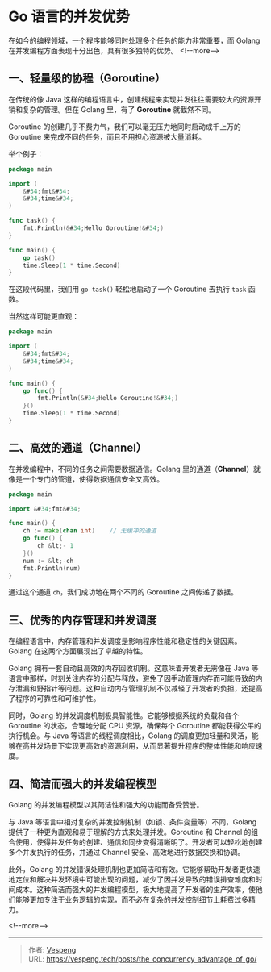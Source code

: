 # Go 语言的并发优势


在如今的编程领域，一个程序能够同时处理多个任务的能力非常重要，而 Golang 在并发编程方面表现十分出色，具有很多独特的优势。
&lt;!--more--&gt;
## 一、轻量级的协程（Goroutine）

在传统的像 Java 这样的编程语言中，创建线程来实现并发往往需要较大的资源开销和复杂的管理。但在 Golang 里，有了 **Goroutine** 就截然不同。

Goroutine 的创建几乎不费力气，我们可以毫无压力地同时启动成千上万的 Goroutine 来完成不同的任务，而且不用担心资源被大量消耗。

举个例子：

```go {data-open=true}
package main

import (
    &#34;fmt&#34;
    &#34;time&#34;
)

func task() {
    fmt.Println(&#34;Hello Goroutine!&#34;)
}

func main() {
    go task()
    time.Sleep(1 * time.Second)
}
```

在这段代码里，我们用 `go task()` 轻松地启动了一个 Goroutine 去执行 `task` 函数。

当然这样可能更直观：

```go {data-open=true}
package main

import (
    &#34;fmt&#34;
    &#34;time&#34;
)

func main() {
    go func() {
        fmt.Println(&#34;Hello Goroutine!&#34;)
    }()
    time.Sleep(1 * time.Second)
}
```

## 二、高效的通道（Channel）

在并发编程中，不同的任务之间需要数据通信。Golang 里的通道（**Channel**）就像是一个专门的管道，使得数据通信安全又高效。

```go {data-open=true}
package main

import &#34;fmt&#34;

func main() {
    ch := make(chan int)    // 无缓冲的通道
    go func() {
        ch &lt;- 1
    }()
    num := &lt;-ch
    fmt.Println(num)
}
```

通过这个通道 `ch`，我们成功地在两个不同的 Goroutine 之间传递了数据。

## 三、优秀的内存管理和并发调度

在编程语言中，内存管理和并发调度是影响程序性能和稳定性的关键因素。Golang 在这两个方面展现出了卓越的特性。

Golang 拥有一套自动且高效的内存回收机制。这意味着开发者无需像在 Java 等语言中那样，时刻关注内存的分配与释放，避免了因手动管理内存而可能导致的内存泄漏和野指针等问题。这种自动内存管理机制不仅减轻了开发者的负担，还提高了程序的可靠性和可维护性。

同时，Golang 的并发调度机制极具智能性。它能够根据系统的负载和各个 Goroutine 的状态，合理地分配 CPU 资源，确保每个 Goroutine 都能获得公平的执行机会。与 Java 等语言的线程调度相比，Golang 的调度更加轻量和灵活，能够在高并发场景下实现更高效的资源利用，从而显著提升程序的整体性能和响应速度。

## 四、简洁而强大的并发编程模型

Golang 的并发编程模型以其简洁性和强大的功能而备受赞誉。

与 Java 等语言中相对复杂的并发控制机制（如锁、条件变量等）不同，Golang 提供了一种更为直观和易于理解的方式来处理并发。Goroutine 和 Channel 的组合使用，使得并发任务的创建、通信和同步变得清晰明了。开发者可以轻松地创建多个并发执行的任务，并通过 Channel 安全、高效地进行数据交换和协调。

此外，Golang 的并发错误处理机制也更加简洁和有效。它能够帮助开发者更快速地定位和解决并发环境中可能出现的问题，减少了因并发导致的错误排查难度和时间成本。这种简洁而强大的并发编程模型，极大地提高了开发者的生产效率，使他们能够更加专注于业务逻辑的实现，而不必在复杂的并发控制细节上耗费过多精力。

&lt;!--more--&gt;


---

> 作者: [Vespeng](https://github.com/vespeng/)  
> URL: https://vespeng.tech/posts/the_concurrency_advantage_of_go/  

